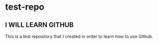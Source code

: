 # test-repo
## I WILL LEARN GITHUB
This is a test repository that I created in order to learn how to use Github.
